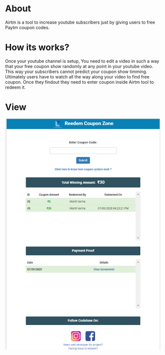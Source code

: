 # About
Airtm is a tool to increase youtube subscribers just by giving users to free Paytm coupon codes.
# How its works?
Once your youtube channel is setup, You need to edit a video in such a way that your free coupon show randomly at any point in your youtube video. This way your subscribers cannot predict your coupon show timming. Ultimately users have to watch all the way along your video to find free coupon. Once they findout they need to enter coupon inside Airtm tool to redeem it.
# View
<img src="documentation/1.png">

